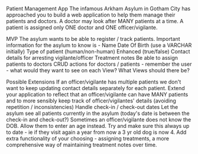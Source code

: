 Patient Management App
The infamous Arkham Asylum in Gotham City has approached you to build a web application to help them manage their patients and doctors. A doctor may look after MANY patients at a time. A patient is assigned only ONE doctor and ONE officer/vigilante.

MVP
The asylum wants to be able to register / track patients. Important information for the asylum to know is -
Name
Date Of Birth (use a VARCHAR initially)
Type of patient (human/non-human)
Enhanced (true/false)
Contact details for arresting vigilante/officer
Treatment notes
Be able to assign patients to doctors
CRUD actions for doctors / patients - remember the user - what would they want to see on each View? What Views should there be?

Possible Extensions
If an officer/vigilante has multiple patients we don't want to keep updating contact details separately for each patient. Extend your application to reflect that an officer/vigilante can have MANY patients and to more sensibly keep track of officer/vigilantes' details (avoiding repetition / inconsistencies)
Handle check-in / check-out dates
Let the asylum see all patients currently in the asylum (today's date is between the check-in and check-out?)
Sometimes an officer/vigilante does not know the DOB. Allow them to enter an age instead. Try and make sure this always up to date - ie if they visit again a year from now a 3 yr old dog is now 4.
Add extra functionality of your choosing - assigning treatments, a more comprehensive way of maintaining treatment notes over time.